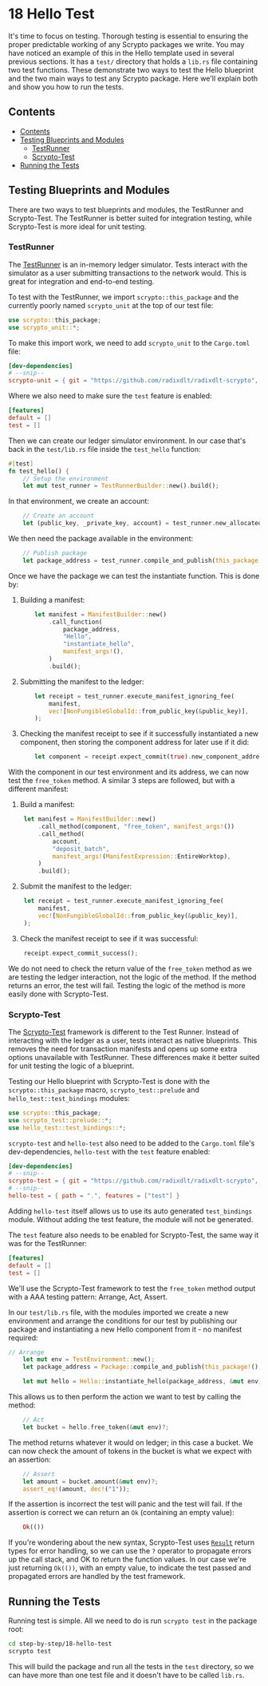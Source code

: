 # 18 Hello Test

It's time to focus on testing. Thorough testing is essential to ensuring the
proper predictable working of any Scrypto packages we write. You may have
noticed an example of this in the Hello template used in several previous
sections. It has a `test/` directory that holds a `lib.rs` file containing two
test functions. These demonstrate two ways to test the Hello blueprint and the
two main ways to test any Scrypto package. Here we'll explain both and show you
how to run the tests.

## Contents

- [Contents](#contents)
- [Testing Blueprints and Modules](#testing-blueprints-and-modules)
  - [TestRunner](#testrunner)
  - [Scrypto-Test](#scrypto-test)
- [Running the Tests](#running-the-tests)

## Testing Blueprints and Modules

There are two ways to test blueprints and modules, the TestRunner and
Scrypto-Test. The TestRunner is better suited for integration testing, while
Scrypto-Test is more ideal for unit testing.

### TestRunner

The
[TestRunner](https://radixdlt.github.io/radixdlt-scrypto/scrypto_unit/struct.TestRunner.html)
is an in-memory ledger simulator. Tests interact with the simulator as a user
submitting transactions to the network would. This is great for integration and
end-to-end testing.

To test with the TestRunner, we import `scrypto::this_package` and the currently
poorly named `scrypto_unit` at the top of our test file:

```rs
use scrypto::this_package;
use scrypto_unit::*;
```

To make this import work, we need to add `scrypto_unit` to the `Cargo.toml`
file:

```toml Cargo.toml
[dev-dependencies]
# --snip--
scrypto-unit = { git = "https://github.com/radixdlt/radixdlt-scrypto", tag = "v1.1.1" }
```

Where we also need to make sure the `test` feature is enabled:

```toml Cargo.toml
[features]
default = []
test = []
```

Then we can create our ledger simulator environment. In our case that's back in
the `test/lib.rs` file inside the `test_hello` function:

```rs
#[test]
fn test_hello() {
    // Setup the environment
    let mut test_runner = TestRunnerBuilder::new().build();
```

In that environment, we create an account:

```rs
    // Create an account
    let (public_key, _private_key, account) = test_runner.new_allocated_account();
```

We then need the package available in the environment:

```rs
    // Publish package
    let package_address = test_runner.compile_and_publish(this_package!());
```

Once we have the package we can test the instantiate function. This is done by:

1. Building a manifest:

   ```rs
       let manifest = ManifestBuilder::new()
           .call_function(
               package_address,
               "Hello",
               "instantiate_hello",
               manifest_args!(),
           )
           .build();
   ```

2. Submitting the manifest to the ledger:

   ```rs
       let receipt = test_runner.execute_manifest_ignoring_fee(
           manifest,
           vec![NonFungibleGlobalId::from_public_key(&public_key)],
       );
   ```

3. Checking the manifest receipt to see if it successfully instantiated a new
   component, then storing the component address for later use if it did:

   ```rs
       let component = receipt.expect_commit(true).new_component_addresses()[0];
   ```

With the component in our test environment and its address, we can now test the
`free_token` method. A similar 3 steps are followed, but with a different
manifest:

1. Build a manifest:

   ```rs
    let manifest = ManifestBuilder::new()
        .call_method(component, "free_token", manifest_args!())
        .call_method(
            account,
            "deposit_batch",
            manifest_args!(ManifestExpression::EntireWorktop),
        )
        .build();
   ```

2. Submit the manifest to the ledger:

   ```rs
    let receipt = test_runner.execute_manifest_ignoring_fee(
        manifest,
        vec![NonFungibleGlobalId::from_public_key(&public_key)],
    );
   ```

3. Check the manifest receipt to see if it was successful:

   ```rs
    receipt.expect_commit_success();
   ```

We do not need to check the return value of the `free_token` method as we are
testing the ledger interaction, not the logic of the method. If the method
returns an error, the test will fail. Testing the logic of the method is more
easily done with Scrypto-Test.

### Scrypto-Test

The
[Scrypto-Test](https://radixdlt.github.io/radixdlt-scrypto/scrypto_test/index.html)
framework is different to the Test Runner. Instead of interacting with the
ledger as a user, tests interact as native blueprints. This removes the need for
transaction manifests and opens up some extra options unavailable with
TestRunner. These differences make it better suited for unit testing the logic
of a blueprint.

Testing our Hello blueprint with Scrypto-Test is done with the
`scrypto::this_package` macro, `scrypto_test::prelude` and
`hello_test::test_bindings` modules:

```rs
use scrypto::this_package;
use scrypto_test::prelude::*;
use hello_test::test_bindings::*;
```

`scrypto-test` and `hello-test` also need to be added to the `Cargo.toml` file's
dev-dependencies, `hello-test` with the `test` feature enabled:

```toml Cargo.toml
[dev-dependencies]
# --snip--
scrypto-test = { git = "https://github.com/radixdlt/radixdlt-scrypto", tag = "v1.1.1" }
# --snip--
hello-test = { path = ".", features = ["test"] }
```

Adding `hello-test` itself allows us to use its auto generated `test_bindings`
module. Without adding the test feature, the module will not be generated.

The `test` feature also needs to be enabled for Scrypto-Test, the same way it
was for the TestRunner:

```toml Cargo.toml
[features]
default = []
test = []
```

We'll use the Scrypto-Test framework to test the `free_token` method output with
a AAA testing pattern: Arrange, Act, Assert.

In our `test/lib.rs` file, with the modules imported we create a new environment
and arrange the conditions for our test by publishing our package and
instantiating a new Hello component from it - no manifest required:

```rs
// Arrange
    let mut env = TestEnvironment::new();
    let package_address = Package::compile_and_publish(this_package!(), &mut env)?;

    let mut hello = Hello::instantiate_hello(package_address, &mut env)?;
```

This allows us to then perform the action we want to test by calling the method:

```rs
    // Act
    let bucket = hello.free_token(&mut env)?;
```

The method returns whatever it would on ledger; in this case a bucket. We can
now check the amount of tokens in the bucket is what we expect with an
assertion:

```rs
    // Assert
    let amount = bucket.amount(&mut env)?;
    assert_eq!(amount, dec!("1"));
```

If the assertion is incorrect the test will panic and the test will fail. If the
assertion is correct we can return an `Ok` (containing an empty value):

```rs
    Ok(())
```

If you're wondering about the new syntax, Scrypto-Test uses
[`Result`](https://doc.rust-lang.org/std/result/) return types for error
handling, so we can use the `?` operator to propagate errors up the call stack,
and OK to return the function values. In our case we're just returning `Ok(())`,
with an empty value, to indicate the test passed and propagated errors are
handled by the test framework.

## Running the Tests

Running test is simple. All we need to do is run `scrypto test` in the package
root:

```sh
cd step-by-step/18-hello-test
scrypto test
```

This will build the package and run all the tests in the `test` directory, so we
can have more than one test file and it doesn't have to be called `lib.rs`.
